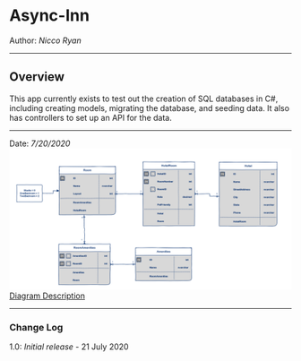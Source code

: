 # Async-Inn
Author: *Nicco Ryan*

---
## Overview
This app currently exists to test out the creation of SQL databases in C#, including creating models, migrating the database, and seeding data. It also has controllers to set up an API for the data.

---

Date: *7/20/2020*
![ERD Diagram](Assets/Async-Inn-ERD.png)
[Diagram Description](https://docs.google.com/document/d/1nppbXbjYCOY2yeuyXozYDU2KQVrGXcFB8_k19UAyZWs/edit)

---

### Change Log
1.0: *Initial release* - 21 July 2020
